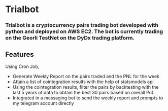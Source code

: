 # Trialbot

### Trialbot is a cryptocurrency pairs trading bot developed with python and deployed on AWS EC2. The bot is currently trading on the Georli TestNet on the DyDx trading platform.

## Features

Using Cron Job,

- Generate Weekly Report on the pairs traded and the PNL for the week
- Attain a list of cointegration results with the help of statsmodels api
- Using the cointegration results, filter the pairs by backtesting with the last 5 years of data to obtain the best 30 pairs based on overall PnL
- Integrated in a messaging bot to send the weekly report and prompts to my telegram account directly
